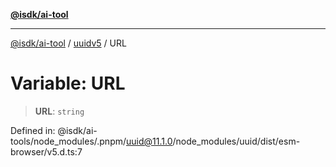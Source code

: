 [**@isdk/ai-tool**](../../../../README.md)

***

[@isdk/ai-tool](../../../../globals.md) / [uuidv5](../README.md) / URL

# Variable: URL

> **URL**: `string`

Defined in: @isdk/ai-tools/node\_modules/.pnpm/uuid@11.1.0/node\_modules/uuid/dist/esm-browser/v5.d.ts:7
